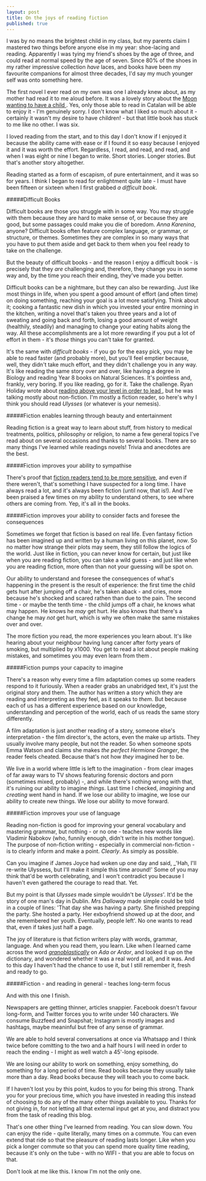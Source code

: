 ```yaml
---
layout: post
title: On the joys of reading fiction
published: true
---
```


I was by no means the brightest child in my class, but my parents claim I mastered two things before anyone else in my year: shoe-lacing and reading. Apparently I was tying my friend's shoes by the age of three, and could read at normal speed by the age of seven. Since 80% of the shoes in my rather impressive collection _have_ laces, and books have been my favourite companions for almost three decades, I'd say my much younger self was onto something here.

The first novel I ever read on my own was one I already knew about, as my mother had read it to me aloud before. It was a lovely story about the <a href="https://www.amazon.es/lluna-fill-Barco-Vapor-Azul/dp/8476296770/277-2040750-0621726?ie=UTF8&*Version*=1&*entries*=0" target="_blank">Moon wanting to have a child </a>. Yes, only those able to read in Catalan will be able to enjoy it - I'm genuinely sorry. I don't know what I liked so much about it - certainly it wasn't my desire to have children! - but that little book has stuck to me like no other. I was six.

I loved reading from the start, and to this day I don't know if I enjoyed it because the ability came with ease or if I found it so easy because I enjoyed it and it was worth the effort. Regardless, I read, and read, and read, and when I was eight or nine I began to write. Short stories. Longer stories. But that's another story altogether.

Reading started as a form of escapism, of pure entertainment, and it was so for years. I think I began to read for enlightment quite late - I must have been fifteen or sixteen when I first grabbed _a difficult book_. 

#####Difficult Books

Difficult books are those you struggle with in some way. You may struggle with them because they are hard to make sense of, or because they are good, but some passages could make you die of boredom. _Anna Karenina_, anyone? Difficult books often feature complex language, or grammar, or structure, or themes. Sometimes they are complex in so many ways that you have to put them aside and get back to them when you feel ready to take on the challenge.

But the beauty of difficult books - and the reason I enjoy a difficult book - is precisely that they _are_ challenging and, therefore, they change you in some way and, by the time you reach their ending, they've made you better. 

Difficult books can be a nightmare, but they can also be rewarding. Just like most things in life, when you spent a good amount of effort (and often time) on doing something, reaching your goal is a lot more satisfying. Think about it; cooking a fantastic new dish in which you invested your entire morning in the kitchen, writing a novel that's taken you three years and a lot of sweating and going back and forth, losing a good amount of weight (healthily, steadily) and managing to change your eating habits along the way. All these accomplishments are a lot more rewarding if you put a lot of effort in them - it's _those_ things you can't take for granted.

It's the same with _difficult books_ - if you go for the easy pick, you may be able to read faster (and probably more), but you'll feel emptier because, well, they didn't take much effort, and they didn't challenge you in any way. It's like reading the same story over and over, like having a degree in Biology and reading Year 8 books on Natural Sciences. It's pointless and, frankly, very boring. If you like reading, go for it. Take the challenge. Ryan Holiday wrote about <a href="http://thoughtcatalog.com/ryan-holiday/2013/04/read-to-lead-how-to-digest-books-above-your-level/" target="_blank" >reading above your level in order to lead </a>, but he was talking mostly about non-fiction. I'm mostly a fiction reader, so here's why I think you should read _Ulysses_ (or whatever is your nemesis).

#####Fiction enables learning through beauty and entertainment

Reading fiction is a great way to learn about stuff, from history to medical treatments, politics, philosophy or religion, to name a few general topics I've read about on several occasions and thanks to several books. There are so many things I've learned while readings novels! Trivia and anecdotes are the best.

#####Fiction improves your ability to sympathise

There's proof that <a href="http://www.scientificamerican.com/article/novel-finding-reading-literary-fiction-improves-empathy/" target="_blank">fiction readers tend to be more sensitive</a>, and even if there weren't, that's something I have suspected for a long time. I have always read a lot, and it's always been fiction (until now, that is!). And I've been praised a few times on my ability to understand others, to see where others are coming from. Yep, it's all in the books. 

#####Fiction improves your ability to consider facts and foresee the consequences

Sometimes we forget that fiction is based on real life. Even fantasy fiction has been imagined up and written by a human living on this planet, _now_. So no matter how strange their plots may seem, they still follow the logics of the world. Just like in fiction, you can never know for certain, but just like when you are reading fiction, you can take a wild guess - and just like when you are reading fiction, more often than not your guessing will be spot on. 

Our ability to understand and foresee the consequences of what's happening in the present is the result of experience: the first time the child gets hurt after jumping off a chair, he's taken aback - and cries, more because he's shocked and scared rathen than due to the pain. The second time - or maybe the tenth time - the child jumps off a chair, he knows what may happen. He knows he _may_ get hurt. He also knows that there's a change he may _not_ get hurt, which is why we often make the same mistakes over and over. 

The more fiction you read, the more experiences you learn about. It's like hearing about your neighbour having lung cancer after forty years of smoking, but multiplied by x1000. You get to read a lot about people making mistakes, and sometimes you may even learn from them .

#####Fiction pumps your capacity to imagine

There's a reason why every time a film adaptation comes up some readers respond to it furiously. When a reader grabs an unabridged text, it's just the original story and them. The author has written a story which they are reading and interpreting as they feel, as it speaks to _them_. But because each of us has a different experience based on our knowledge, understanding and perception of the world, each of us reads the same story differently.

A film adaptation is just another reading of a story, someone else's interpretation - the film director's, the actors, even the make up artists. They usually involve many people, but not the reader. So when someone spots Emma Watson and claims she makes _the perfect Hermione Granger_, the reader feels cheated. Because that's not how _they_ imagined her to be.

We live in a world where little is left to the imagination - from clear images of far away wars to TV shows featuring forensic doctors and porn (sometimes mixed, probably) -, and while there's nothing wrong with that, it's ruining our ability to imagine _things_. Last time I checked, _imagining_ and _creating_ went hand in hand. If we lose our ability to imagine, we lose our ability to create new things. We lose our ability to move forward.

#####Fiction improves your use of language

Reading non-fiction is good for improving your general vocabulary and mastering grammar, but nothing - or no one - teaches new words like Vladimir Nabokov (who, funnily enough, didn't write in his mother tongue). The purpose of non-fiction writing - especially in commercial non-fiction - is to clearly inform and make a point. _Clearly_. As simply as possible.

Can you imagine if James Joyce had woken up one day and said, _'Hah, I'll re-write Ulyssess, but I'll make it simple this time around!' Some of you may think that'd be worth celebrating, and I won't contradict you because I haven't even gathered the courage to read that. Yet. 

But my point is that _Ulysses_ made simple wouldn't be _Ulysses_'. It'd be the story of one man's day in Dublin. _Mrs Dalloway_ made simple could be told in a couple of lines: 'That day she was having a party. She finished prepping the party. She hosted a party. Her exboyfriend showed up at the door, and she remembered her youth. Eventually, people left'. No one wants to read that, even if takes just half a page. 

The joy of literature is that fiction writers play with words, grammar, language. And when you read them, you learn. Like when I learned came across the word <a href="http://www.merriam-webster.com/dictionary/granoblastic" target="_blank">_granoblastically_</a> on _Ada or Ardor_, and looked it up on the dictionary, and wondered whether it was a real word at all, and it was. And to this day I haven't had the chance to use it, but I still remember it, fresh and ready to go. 

#####Fiction - and reading in general - teaches long-term focus

And with this one I finish.

Newspapers are getting thinner, articles snappier. Facebook doesn't favour long-form, and Twitter forces you to write under 140 characters. We consume Buzzfeed and Snapshat; Instagram is mostly images and hashtags, maybe meaninful but free of any sense of grammar. 

We are able to hold several conversations at once via Whatsapp and I think twice before comitting to the two and a half hours I will need in order to reach the ending - I might as well watch a 45'-long episode. 

We are losing our ability to work on something, enjoy something, do something for a long period of time. Read books because they usually take more than a day. Read books because they will teach you to come back.

If I haven't lost you by this point, kudos to you for being this strong. Thank you for your precious time, which you have invested in reading this instead of choosing to do any of the many other things available to you. Thanks for not giving in, for not letting all that external input get at you, and distract you from the task of reading this blog.

That's one other thing I've learned from reading. You can slow down. You can enjoy the ride - quite literally, many times on a commute. You can even extend that ride so that the pleasure of reading lasts longer. Like when you pick a longer commute so that you can spend more quality time reading, because it's only on the tube - with no WIFI - that you are able to focus on that.

Don't look at me like this. I know I'm not the only one. 


 
